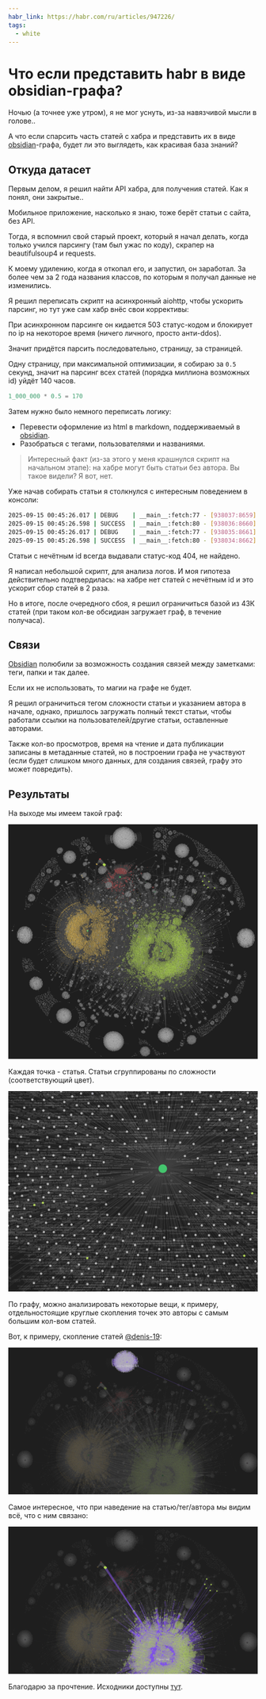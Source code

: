 ```yaml
---
habr_link: https://habr.com/ru/articles/947226/
tags:
  - white
---
```


# Что если представить habr в виде obsidian-графа?

Ночью (а точнее уже утром), я не мог уснуть, из-за навязчивой мысли в голове..

А что если спарсить часть статей с хабра и представить их в виде [obsidian](https://obsidian.md/download)-графа, будет ли это выглядеть, как красивая база знаний?

## Откуда датасет

Первым делом, я решил найти API хабра, для получения статей. Как я понял, они закрытые..

Мобильное приложение, насколько я знаю, тоже берёт статьи с сайта, без API.

Тогда, я вспомнил свой старый проект, который я начал делать, когда только учился парсингу (там был ужас по коду), скрапер на beautifulsoup4 и requests.

К моему удилению, когда я откопал его, и запустил, он заработал. За более чем за 2 года названия классов, по которым я получал данные не изменились.

Я решил переписать скрипт на асинхронный aiohttp, чтобы ускорить парсинг, но тут уже сам хабр внёс свои коррективы:

При асинхронном парсинге он кидается 503 статус-кодом и блокирует по ip на некоторое время (ничего личного, просто анти-ddos).

Значит придётся парсить последовательно, страницу, за страницей.

Одну страницу, при максимальной оптимизации, я собираю за `0.5` секунд, значит на парсинг всех статей (порядка миллиона возможных id) уйдёт 140 часов.

``` python
1_000_000 * 0.5 = 170
```

Затем нужно было немного переписать логику:

- Перевести оформление из html в markdown, поддерживаемый в [obsidian](https://obsidian.md/download).
- Разобраться с тегами, пользователями и названиями.

> Интересный факт (из-за этого у меня крашнулся скрипт на начальном этапе): на хабре могут быть статьи без автора. Вы такое видели? Я вот, нет.

Уже начав собирать статьи я столкнулся с интересным поведением в консоли:

``` bash
2025-09-15 00:45:26.017 | DEBUG    | __main__:fetch:77 - [938037:8659] 404
2025-09-15 00:45:26.598 | SUCCESS  | __main__:fetch:80 - [938036:8660] ok
2025-09-15 00:45:26.017 | DEBUG    | __main__:fetch:77 - [938035:8661] 404
2025-09-15 00:45:26.598 | SUCCESS  | __main__:fetch:80 - [938034:8662] ok
```

Статьи с нечётным id всегда выдавали статус-код 404, не найдено.

Я написал небольшой скрипт, для анализа логов. И моя гипотеза действительно подтвердилась: на хабре нет статей с нечётным id и это ускорит сбор статей в 2 раза.

Но в итоге, после очередного сбоя, я решил ограничиться базой из 43К статей (при таком кол-ве обсидиан загружает граф, в течение получаса).

## Связи

[Obsidian](https://obsidian.md/download) полюбили за возможность создания связей между заметками: теги, папки и так далее.

Если их не использовать, то магии на графе не будет.

Я решил ограничиться тегом сложности статьи и указанием автора в начале, однако, пришлось загружать полный текст статьи, чтобы работали ссылки на пользователей/другие статьи, оставленные авторами.

Также кол-во просмотров, время на чтение и дата публикации записаны в метаданные статей, но в построении графа не участвуют (если будет слишком много данных, для создания связей, графу это может повредить).

## Результаты

На выходе мы имеем такой граф:

![Общий результат. Клеил из нескольких скриншотов.](../_images/obsa-habr/result.png)

Каждая точка - статья. Статьи сгруппированы по сложности (соответствующий цвет).

![Видно, что каждая точка - статья, имеющая своё название.](../_images/obsa-habr/zoom-text.png)

По графу, можно анализировать некоторые вещи, к примеру, отдельностоящие круглые скопления точек это авторы с самым большим кол-вом статей.

Вот, к примеру, скопление статей [@denis-19](https://habr.com/users/denis-19):

![Резултат при наведении на автора.](../_images/obsa-habr/by-user.png)

Самое интересное, что при наведение на статью/тег/автора мы видим всё, что с ним связано:

![Результат при наведении на тег "Простой".](../_images/obsa-habr/by-tag.png)

Благодарю за прочтение. Исходники доступны [тут](https://gist.github.com/iamlostshe/438ac20068c81ffb58dabc3f953d8633).
